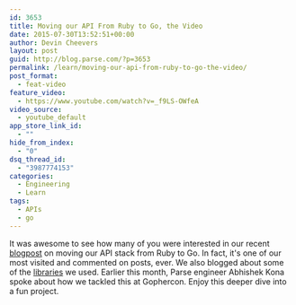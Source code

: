 ```yaml
---
id: 3653
title: Moving our API From Ruby to Go, the Video
date: 2015-07-30T13:52:51+00:00
author: Devin Cheevers
layout: post
guid: http://blog.parse.com/?p=3653
permalink: /learn/moving-our-api-from-ruby-to-go-the-video/
post_format:
  - feat-video
feature_video:
  - https://www.youtube.com/watch?v=_f9LS-OWfeA
video_source:
  - youtube_default
app_store_link_id:
  - ""
hide_from_index:
  - "0"
dsq_thread_id:
  - "3987774153"
categories:
  - Engineering
  - Learn
tags:
  - APIs
  - go
---
```

It was awesome to see how many of you were interested in our recent [blogpost](http://blog.parse.com/learn/how-we-moved-our-api-from-ruby-to-go-and-saved-our-sanity/) on moving our API stack from Ruby to Go. In fact, it's one of our most visited and commented on posts, ever. We also blogged about some of the [libraries](http://blog.parse.com/learn/parse-loves-go/) we used. Earlier this month, Parse engineer Abhishek Kona spoke about how we tackled this at Gophercon. Enjoy this deeper dive into a fun project.